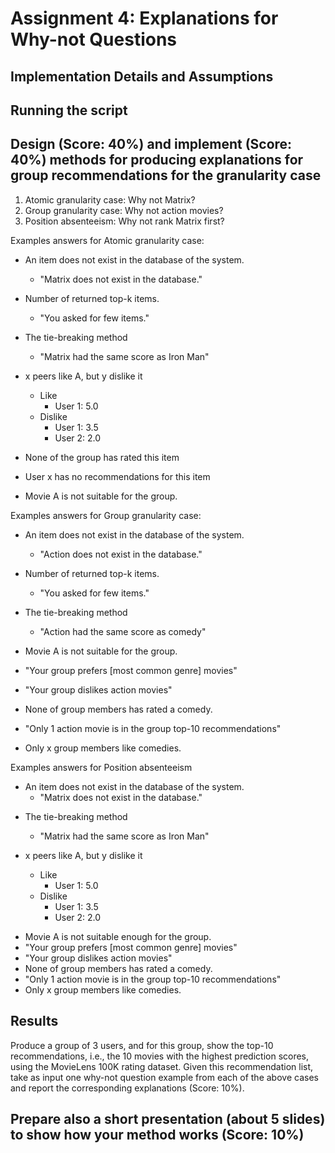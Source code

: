 # Assignment 4: Explanations for Why-not Questions

## Implementation Details and Assumptions

## Running the script

## Design (Score: 40%) and implement (Score: 40%) methods for producing explanations for group recommendations for the granularity case

1. Atomic granularity case: Why not Matrix?
2. Group granularity case: Why not action movies?
3. Position absenteeism: Why not rank Matrix first?

Examples answers for Atomic granularity case:
<!-- vähän niinkuin vain individual -->

- An item does not exist in the database of the system.
  - "Matrix does not exist in the database."
- Number of returned top-k items.
  - "You asked for few items."
- The tie-breaking method
  - "Matrix had the same score as Iron Man"

- x peers like A, but y dislike it
  - Like
    - User 1: 5.0
  - Dislike
    - User 1: 3.5
    - User 2: 2.0
- None of the group has rated this item
- User x has no recommendations for this item
- Movie A is not suitable for the group.

Examples answers for Group granularity case:
<!-- vähän niinkuin vain group -->

- An item does not exist in the database of the system.
  - "Action does not exist in the database."
- Number of returned top-k items.
  - "You asked for few items."
- The tie-breaking method
  - "Action had the same score as comedy"

- Movie A is not suitable for the group.
- "Your group prefers \[most common genre\] movies"
- "Your group dislikes action movies"
- None of group members has rated a comedy.
- "Only 1 action movie is in the group top-10 recommendations"
- Only x group members like comedies.

Examples answers for Position absenteeism
<!-- käytännössä molemmat -->

- An item does not exist in the database of the system.
  - "Matrix does not exist in the database."
<!-- - Number of returned top-k items.
  - "You asked for few items." -->
- The tie-breaking method
  - "Matrix had the same score as Iron Man"

- x peers like A, but y dislike it
  - Like
    - User 1: 5.0
  - Dislike
    - User 1: 3.5
    - User 2: 2.0
<!-- - None of the group has rated this item -->
<!-- - The group has no recommendations for this item -->

- Movie A is not suitable enough for the group.
- "Your group prefers \[most common genre\] movies"
- "Your group dislikes action movies"
- None of group members has rated a comedy.
- "Only 1 action movie is in the group top-10 recommendations"
- Only x group members like comedies.

## Results

Produce a group of 3 users, and for this group, show the top-10 recommendations, i.e.,
the 10 movies with the highest prediction scores, using the MovieLens 100K rating
dataset. Given this recommendation list, take as input one why-not question example
from each of the above cases and report the corresponding explanations (Score: 10%).

## Prepare also a short presentation (about 5 slides) to show how your method works (Score: 10%)

